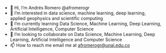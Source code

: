 - 👋 Hi, I’m Andrés Romero @afromerogr
- 👀 I’m interested in data science, machine learning, deep learning, applied geophysics and scientific computing
- 🌱 I’m currently learning Data Science, Machine Learning, Deep Learning, Artificial Intelligence, Computer Science
- 💞️ I’m looking to collaborate on Data Science, Machine Learning, Deep Learning, Artificial Intelligence and Computer Science
- 📫 How to reach me email me at afromerogr@unal.edu.co

<!---
afromerogr/afromerogr is a ✨ special ✨ repository because its `README.md` (this file) appears on your GitHub profile.
You can click the Preview link to take a look at your changes.
--->
